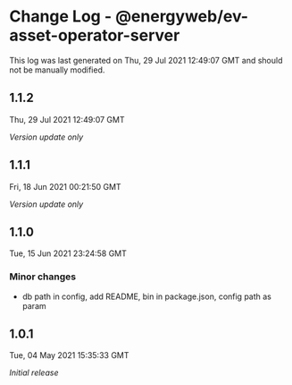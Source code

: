# Change Log - @energyweb/ev-asset-operator-server

This log was last generated on Thu, 29 Jul 2021 12:49:07 GMT and should not be manually modified.

## 1.1.2
Thu, 29 Jul 2021 12:49:07 GMT

_Version update only_

## 1.1.1
Fri, 18 Jun 2021 00:21:50 GMT

_Version update only_

## 1.1.0
Tue, 15 Jun 2021 23:24:58 GMT

### Minor changes

- db path in config, add README, bin in package.json, config path as param

## 1.0.1
Tue, 04 May 2021 15:35:33 GMT

_Initial release_

